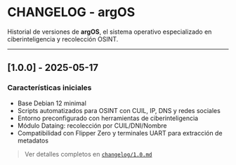 # CHANGELOG - argOS

Historial de versiones de **argOS**, el sistema operativo especializado en ciberinteligencia y recolección OSINT.

---

## [1.0.0] - 2025-05-17

###  Características iniciales

- Base Debian 12 minimal
- Scripts automatizados para OSINT con CUIL, IP, DNS y redes sociales
- Entorno preconfigurado con herramientas de ciberinteligencia
- Módulo Dataing: recolección por CUIL/DNI/Nombre
- Compatibilidad con Flipper Zero y terminales UART para extracción de metadatos

> Ver detalles completos en [`changelog/1.0.md`](./changelog/1.0.md)
